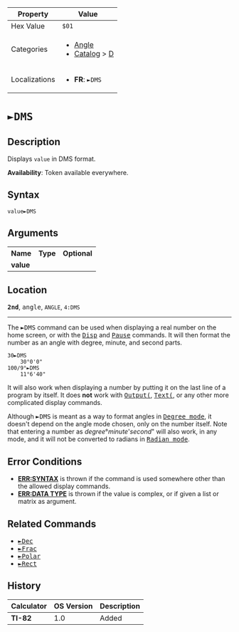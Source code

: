 | Property      | Value |
|---------------|-------|
| Hex Value     | `$01`|
| Categories    | <ul><li>[Angle](<../categories/Angle.md>)</li><li>[Catalog](<../categories/Catalog.md>) > [D](<../categories/Catalog.md#D>)</li></ul> |
| Localizations | <ul><li><b>FR</b>: `►DMS`</li></ul> |

# `►DMS`

## Description
Displays `value` in DMS format.


<b>Availability</b>: Token available everywhere.

## Syntax
`value►DMS`

## Arguments
<table>
<tr><th>Name</th><th>Type</th><th>Optional</th></tr>

<tr><td><b>value</b></td><td></td><td></td></tr>

</table>

## Location
<tt><kbd><b>2nd</b></kbd></tt>, <kbd>angle</kbd>, `ANGLE`, `4:DMS`
<hr>

The <tt>►DMS</tt> command can be used when displaying a real number on the home screen, or with the <tt><a href="/disp">Disp</a></tt> and <tt><a href="/pause">Pause</a></tt> commands. It will then format the number as an angle with degree, minute, and second parts.

```ti-basic
30►DMS
    30°0'0"
100/9°►DMS
    11°6'40"
```

It will also work when displaying a number by putting it on the last line of a program by itself. It does **not** work with <tt><a href="/output">Output(</a></tt>, <tt><a href="/text">Text(</a></tt>, or any other more complicated display commands.

Although <tt>►DMS</tt> is meant as a way to format angles in <tt><a href="/degree-mode">Degree mode</a></tt>, it doesn't depend on the angle mode chosen, only on the number itself. Note that entering a number as _degree_°_minute_'_second_" will also work, in any mode, and it will not be converted to radians in <tt><a href="/radian-mode">Radian mode</a></tt>.

## Error Conditions

*   **[ERR:SYNTAX](/errors#syntax)** is thrown if the command is used somewhere other than the allowed display commands.
*   **[ERR:DATA TYPE](/errors#datatype)** is thrown if the value is complex, or if given a list or matrix as argument.

## Related Commands

*   <tt><a href="/dec">►Dec</a></tt>
*   <tt><a href="/frac">►Frac</a></tt>
*   <tt><a href="/polar-display">►Polar</a></tt>
*   <tt><a href="/rect">►Rect</a></tt>

## History
| Calculator | OS Version | Description |
|------------|------------|-------------|
| <b>TI-82</b> | 1.0 | Added |


